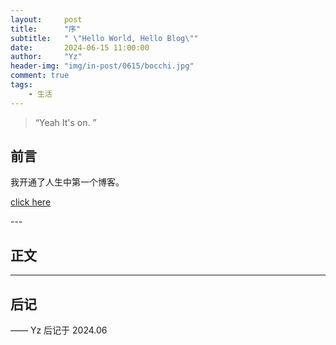 ```yaml
---
layout:     post
title:      "序"
subtitle:   " \"Hello World, Hello Blog\""
date:       2024-06-15 11:00:00
author:     "Yz"
header-img: "img/in-post/0615/bocchi.jpg"
comment: true
tags:
    - 生活
---
```


> “Yeah It's on. ”


## 前言

我开通了人生中第一个博客。

[click here ](#build)



<p id = "build"></p>
---

## 正文



---



## 后记



—— Yz 后记于 2024.06
